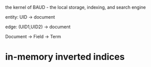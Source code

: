 
the kernel of BAUD - the local storage, indexing, and search engine


entity: UID -> document

edge: (UID1,UID2) -> document

Document -> Field -> Term


# in-memory inverted indices


